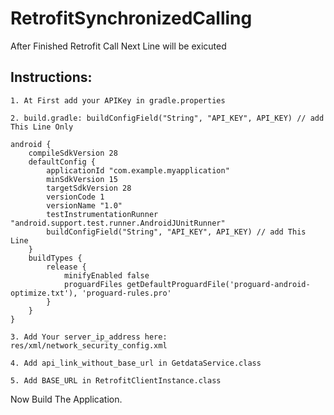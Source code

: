 # RetrofitSynchronizedCalling
After Finished Retrofit Call Next Line will be exicuted

Instructions:
---------------

    1. At First add your APIKey in gradle.properties

    2. build.gradle: buildConfigField("String", "API_KEY", API_KEY) // add This Line Only

    android {
        compileSdkVersion 28
        defaultConfig {
            applicationId "com.example.myapplication"
            minSdkVersion 15
            targetSdkVersion 28
            versionCode 1
            versionName "1.0"
            testInstrumentationRunner "android.support.test.runner.AndroidJUnitRunner"
            buildConfigField("String", "API_KEY", API_KEY) // add This Line 
        }
        buildTypes {
            release {
                minifyEnabled false
                proguardFiles getDefaultProguardFile('proguard-android-optimize.txt'), 'proguard-rules.pro'
            }
        }
    }

    3. Add Your server_ip_address here: res/xml/network_security_config.xml

    4. Add api_link_without_base_url in GetdataService.class

    5. Add BASE_URL in RetrofitClientInstance.class

Now Build The Application.
